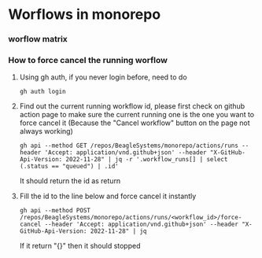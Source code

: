 # Worflows in monorepo

### worflow matrix


### How to force cancel the running worflow

1. Using gh auth, if you never login before, need to do 

    ```
    gh auth login
    ```

1. Find out the current running workflow id, please first check on github action page
   to make sure the current running one is the one you want to force cancel it
   (Because the "Cancel workflow" button on the page not always working)

    ```
    gh api --method GET /repos/BeagleSystems/monorepo/actions/runs --header 'Accept: application/vnd.github+json' --header "X-GitHub-Api-Version: 2022-11-28" | jq -r '.workflow_runs[] | select (.status == "queued") | .id'
    ```

    It should return the id as return

1. Fill the id to the line below and force cancel it instantly

    ```
    gh api --method POST /repos/BeagleSystems/monorepo/actions/runs/<workflow_id>/force-cancel --header 'Accept: application/vnd.github+json' --header "X-GitHub-Api-Version: 2022-11-28" | jq
    ```

    If it return "{}" then it should stopped

